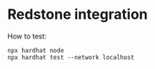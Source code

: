 # Redstone integration

How to test: 

```
npx hardhat node
npx hardhat test --network localhost 
```
